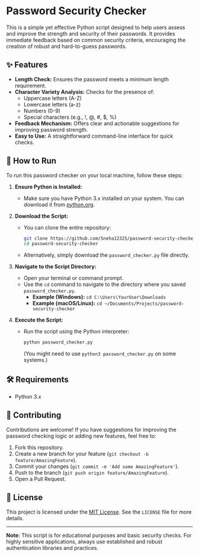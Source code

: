 # Password Security Checker

This is a simple yet effective Python script designed to help users assess and improve the strength and security of their passwords. It provides immediate feedback based on common security criteria, encouraging the creation of robust and hard-to-guess passwords.

## ✨ Features

*   **Length Check:** Ensures the password meets a minimum length requirement.
*   **Character Variety Analysis:** Checks for the presence of:
    *   Uppercase letters (A-Z)
    *   Lowercase letters (a-z)
    *   Numbers (0-9)
    *   Special characters (e.g., !, @, #, $, %)
*   **Feedback Mechanism:** Offers clear and actionable suggestions for improving password strength.
*   **Easy to Use:** A straightforward command-line interface for quick checks.

## 🚀 How to Run

To run this password checker on your local machine, follow these steps:

1.  **Ensure Python is Installed:**
    *   Make sure you have Python 3.x installed on your system. You can download it from [python.org](https://www.python.org/downloads/).

2.  **Download the Script:**
    *   You can clone the entire repository:
        ```bash
        git clone https://github.com/Sneha12325/password-security-checker.git
        cd password-security-checker
        ```
    *   Alternatively, simply download the `password_checker.py` file directly.

3.  **Navigate to the Script Directory:**
    *   Open your terminal or command prompt.
    *   Use the `cd` command to navigate to the directory where you saved `password_checker.py`.
        *   **Example (Windows):** `cd C:\Users\YourUser\Downloads`
        *   **Example (macOS/Linux):** `cd ~/Documents/Projects/password-security-checker`

4.  **Execute the Script:**
    *   Run the script using the Python interpreter:
        ```bash
        python password_checker.py
        ```
        (You might need to use `python3 password_checker.py` on some systems.)

## 🛠️ Requirements

*   Python 3.x

## 🤝 Contributing

Contributions are welcome! If you have suggestions for improving the password checking logic or adding new features, feel free to:

1.  Fork this repository.
2.  Create a new branch for your feature (`git checkout -b feature/AmazingFeature`).
3.  Commit your changes (`git commit -m 'Add some AmazingFeature'`).
4.  Push to the branch (`git push origin feature/AmazingFeature`).
5.  Open a Pull Request.

## 📄 License

This project is licensed under the [MIT License](LICENSE). See the `LICENSE` file for more details.

---
**Note:** This script is for educational purposes and basic security checks. For highly sensitive applications, always use established and robust authentication libraries and practices.
